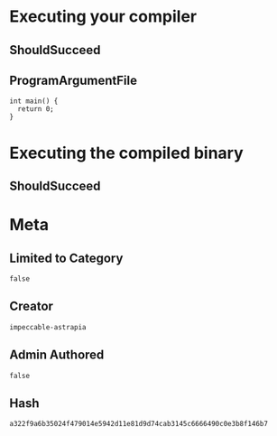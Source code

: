 # Executing your compiler

## ShouldSucceed

## ProgramArgumentFile

```
int main() {
  return 0;
}
```

# Executing the compiled binary

## ShouldSucceed

# Meta

## Limited to Category

```
false
```

## Creator

```
impeccable-astrapia
```

## Admin Authored

```
false
```

## Hash

```
a322f9a6b35024f479014e5942d11e81d9d74cab3145c6666490c0e3b8f146b7
```
